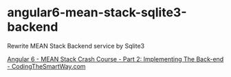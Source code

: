 # angular6-mean-stack-sqlite3-backend

Rewrite MEAN Stack Backend service by Sqlite3

[Angular 6 \- MEAN Stack Crash Course \- Part 2: Implementing The Back\-end \- CodingTheSmartWay\.com](https://codingthesmartway.com/angular-6-mean-stack-crash-course-part-2-implementing-the-back-end/)
